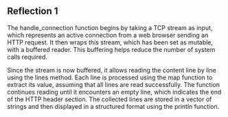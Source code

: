 ## Reflection 1

The handle_connection function begins by taking a TCP stream as input, which represents an active connection from a web browser sending an HTTP request. It then wraps this stream, which has been set as mutable, with a buffered reader. This buffering helps reduce the number of system calls required. 

Since the stream is now buffered, it allows reading the content line by line using the lines method. Each line is processed using the map function to extract its value, assuming that all lines are read successfully. The function continues reading until it encounters an empty line, which indicates the end of the HTTP header section. The collected lines are stored in a vector of strings and then displayed in a structured format using the println function.

